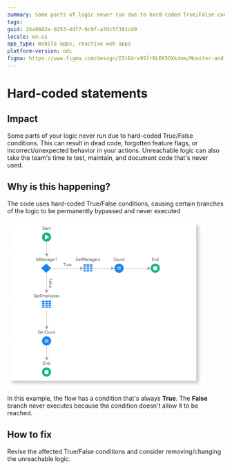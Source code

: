 ```yaml
---
summary: Some parts of logic never run due to hard-coded True/False conditions
tags: 
guid: 2ba9682e-9253-4df7-9c9f-a7dc5f391cd9
locale: en-us
app_type: mobile apps, reactive web apps
platform-version: odc
figma: https://www.figma.com/design/IStE4rx9SlrBLEK5OXk4nm/Monitor-and-troubleshoot-apps?node-id=3523-166&node-type=CANVAS&t=fro20soaPpjjIXwf-0
---
```


# Hard-coded statements

## Impact

Some parts of your logic never run due to hard-coded True/False conditions. This can result in dead code, forgotten feature flags, or incorrect/unexpected behavior in your actions. Unreachable logic can also take the team's time to test, maintain, and document code that's never used.

## Why is this happening?

The code uses hard-coded True/False conditions, causing certain branches of the logic to be permanently bypassed and never executed

![Flowchart showing a condition that is always true, causing the false branch to never execute.](./images/odcs-unreachable-logic.png "Flowchart with Unreachable Logic")

In this example, the flow has a condition that's always **True**. The **False** branch never executes because the condition doesn't allow it to be reached.

## How to fix

Revise the affected True/False conditions and consider removing/changing the unreachable logic.

